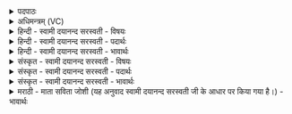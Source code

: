 <details><summary>पदपाठः</summary>

दृꣳह॑स्व। दे॒वि॒। पृ॒थि॒वि॒। स्व॒स्तये॑। आ॒सु॒री। मा॒या। स्व॒धया॑। कृ॒ता। अ॒सि॒। जुष्ट॑म्। दे॒वेभ्यः॑। इ॒दम्। अ॒स्तु॒। ह॒व्यम्। अरि॑ष्टा। त्वम्। उत्। इ॒हि॒। य॒ज्ञे। अ॒स्मिन्। ६९।
</details>

<details><summary>अधिमन्त्रम् (VC)</summary>

- अम्बा देवता
- आत्रेय ऋषिः
- त्रिष्टुप्
- धैवतः
</details>

<details><summary>हिन्दी - स्वामी दयानन्द सरस्वती - विषयः</summary>

फिर पति अपनी स्त्री से क्या-क्या कहे, यह विषय अगले मन्त्र में कहा है ॥
</details>

<details><summary>हिन्दी - स्वामी दयानन्द सरस्वती - पदार्थः</summary>

पदार्थान्वयभाषाः -  हे (पृथिवि) भूमि के समान विद्या के विस्तार को प्राप्त हुई (देवि) विद्या से युक्त पत्नि ! तू ने (स्वस्तये) सुख के लिये (स्वधया) अन्न वा जल से जो (आसुरी) प्राणपोषक पुरुषों की (माया) बुद्धि है, उस को (कृता) सिद्ध की (असि) है। उस से (त्वम्) तू मुझ पति को (दृंहस्व) उन्नति दे (अरिष्टा) हिंसारहित हुई (अस्मिन्) इस (यज्ञे) सङ्ग करने योग्य गृहाश्रम में (उदिहि) प्रकाश को प्राप्त हो। जो तू ने (जुष्टम्) सेवन किया (इदम्) यह (हव्यम्) देने-लेने योग्य पदार्थ है, वह (देवेभ्यः) विद्वानों वा उत्तम गुण होने के लिये (अस्तु) होवे ॥६९ ॥
</details>

<details><summary>हिन्दी - स्वामी दयानन्द सरस्वती - भावार्थः</summary>

भावार्थभाषाः -  जो स्त्री पति को प्राप्त हो के घर में वर्त्तती है, वह अच्छी बुद्धि से सुख के लिये प्रयत्न करे। सब अन्न आदि खाने-पीने के पदार्थ रुचिकारक बनवावे वा बनावे और किसी को दुःख वा किसी के साथ वैरबुद्धि कभी न करे ॥६९ ॥
</details>

<details><summary>संस्कृत - स्वामी दयानन्द सरस्वती - विषयः</summary>

पुनः पतिः स्वपत्नीं प्रति किं किं वदेदित्याह ॥
</details>

<details><summary>संस्कृत - स्वामी दयानन्द सरस्वती - पदार्थः</summary>

पदार्थान्वयभाषाः -  हे पृथिवि देवि पत्नि ! त्वया स्वस्तये याऽऽसुरी मायाऽस्ति, सा कृतासि, तया त्वं मां पतिं दृंहस्वाऽरिष्टा सत्यस्मिन् यज्ञ उदिहि। यत् त्वयेदं जुष्टं हव्यं कृतमस्ति तद् देवेभ्योऽस्तु ॥६९ ॥
</details>

<details><summary>संस्कृत - स्वामी दयानन्द सरस्वती - भावार्थः</summary>

भावार्थभाषाः -  या स्त्री पतिं प्राप्य गृहे वर्त्तते, तया सुबुद्ध्या सुखाय प्रयत्नो विधेयः। सुसंस्कृतं सर्वमन्नादिप्रीतिकरं संपादनीयम्। न कदाचित् कस्यचिद्धिंसा वैरबुद्धिर्वा क्वचित् कार्या ॥६९ ॥
</details>

<details><summary>मराठी - माता सविता जोशी (यह अनुवाद स्वामी दयानन्द सरस्वती जी के आधार पर किया गया है।) - भावार्थः</summary>

भावार्थभाषाः -  विवाहित स्त्रीने पतीच्या घरी उत्तम बुद्धीने वागून सुख मिळविण्याचा प्रयत्न करावा. अन्न व खाण्यापिण्याचे पदार्थ रुचकर बनवावेत किंवा बनवून घ्यावेत. कुणालाही दुःख देऊ नये किंवा कुणाशी वैर ठेवू नये.
</details>